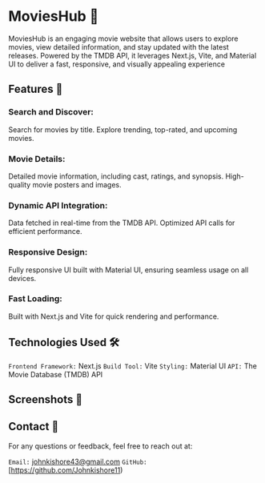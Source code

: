 # MoviesHub 🎥

MoviesHub is an engaging movie website that allows users to explore movies, view detailed information, and stay updated with the latest releases. Powered by the TMDB API, it leverages Next.js, Vite, and Material UI to deliver a fast, responsive, and visually appealing experience

## Features 🌟 
### Search and Discover:
Search for movies by title.
Explore trending, top-rated, and upcoming movies.
### Movie Details:
Detailed movie information, including cast, ratings, and synopsis.
High-quality movie posters and images.
### Dynamic API Integration:
Data fetched in real-time from the TMDB API.
Optimized API calls for efficient performance.
### Responsive Design:
Fully responsive UI built with Material UI, ensuring seamless usage on all devices.
### Fast Loading:
Built with Next.js and Vite for quick rendering and performance.

## Technologies Used 🛠️
`Frontend Framework:` Next.js
`Build Tool:` Vite
`Styling:` Material UI
`API:` The Movie Database (TMDB) API
## Screenshots 📸


## Contact 💬
For any questions or feedback, feel free to reach out at:

`Email:` johnkishore43@gmail.com
`GitHub:` [https://github.com/Johnkishore11)
